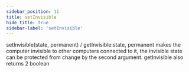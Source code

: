 ```yaml
---
sidebar_position: 11
title: setInvisible
hide_title: true
sidebar-label: 'setInvisible'
---
```


setInvisible(state, permanent) / getInvisible:state,
permanent makes the computer invisible to other computers connected to it,
the invisible state can be protected from change by the second argument. getInvisible also returns 2 boolean